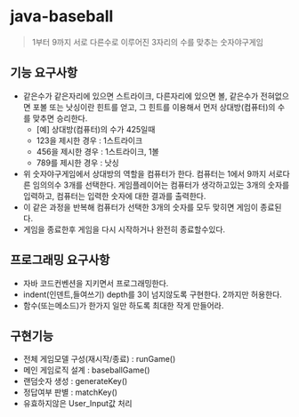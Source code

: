 # java-baseball
> 1부터 9까지 서로 다른수로 이루어진 3자리의 수를 맞추는 숫자야구게임

## 기능 요구사항
- 같은수가 같은자리에 있으면 스트라이크, 다른자리에 있으면 볼, 같은수가 전혀없으면 포볼 또는 낫싱이란 힌트를 얻고, 그 힌트를 이용해서 먼저 상대방(컴퓨터)의 수를 맞추면 승리한다.
  - [예] 상대방(컴퓨터)의 수가 425일때
  - 123을 제시한 경우 : 1스트라이크
  - 456을 제시한 경우 : 1스트라이크, 1볼
  - 789를 제시한 경우 : 낫싱
- 위 숫자야구게임에서 상대방의 역할을 컴퓨터가 한다. 컴퓨터는 1에서 9까지 서로다른 임의의수 3개를 선택한다. 게임플레이어는 컴퓨터가 생각하고있는 3개의 숫자를 입력하고, 컴퓨터는 입력한 숫자에 대한 결과를 출력한다.
- 이 같은 과정을 반복해 컴퓨터가 선택한 3개의 숫자를 모두 맞히면 게임이 종료된다.
- 게임을 종료한후 게임을 다시 시작하거나 완전히 종료할수있다.

## 프로그래밍 요구사항
- 자바 코드컨벤션을 지키면서 프로그래밍한다.
- indent(인덴트,들여쓰기) depth를 3이 넘지않도록 구현한다. 2까지만 허용한다.
- 함수(또는메소드)가 한가지 일만 하도록 최대한 작게 만들어라.

## 구현기능
- 전체 게임모델 구성(재시작/종료) : runGame()
- 메인 게임로직 설계 : baseballGame()
- 랜덤숫자 생성 : generateKey()
- 정답여부 판별 : matchKey()
- 유효하지않은 User_Input값 처리